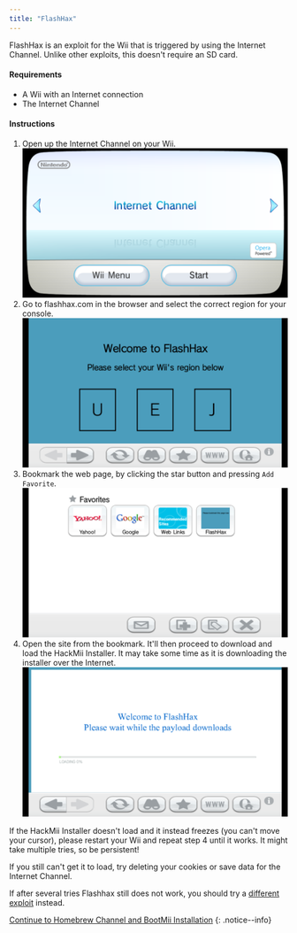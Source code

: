 ```yaml
---
title: "FlashHax"
---
```


FlashHax is an exploit for the Wii that is triggered by using the Internet Channel. Unlike other exploits, this doesn't require an SD card.

#### Requirements

* A Wii with an Internet connection
* The Internet Channel

#### Instructions

1. Open up the Internet Channel on your Wii.
    ![Internet Channel Wii Menu](/images/exploits/flashhax/internet-channel-start.png)
1. Go to flashhax.com in the browser and select the correct region for your console.
    ![Flashhax Region Select](/images/exploits/flashhax/select-region.png)
1. Bookmark the web page, by clicking the star button and pressing `Add Favorite`.
    ![Bookmark Flashhax](/images/exploits/flashhax/bookmark-page.png)
1. Open the site from the bookmark. It'll then proceed to download and load the HackMii Installer. It may take some time as it is downloading the installer over the Internet.
    ![Downloading Flashhax](/images/exploits/flashhax/wait-for-download.png)

If the HackMii Installer doesn't load and it instead freezes (you can't move your cursor), please restart your Wii and repeat step 4 until it works. It might take multiple tries, so be persistent!

If you still can't get it to load, try deleting your cookies or save data for the Internet Channel.

If after several tries Flashhax still does not work, you should try a [different exploit](get-started) instead.


[Continue to Homebrew Channel and BootMii Installation](hbc)
{: .notice--info}
